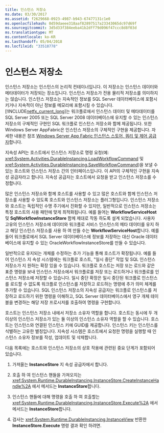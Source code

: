 ```yaml
---
title: 인스턴스 저장소
ms.date: 03/30/2017
ms.assetid: f2629668-0923-4987-b943-67477131c1e0
ms.openlocfilehash: 0d59daeee318aaf82897517a23343065dc97d69f
ms.sourcegitcommit: 3d5d33f384eeba41b2dff79d096f47ccc8d8f03d
ms.translationtype: MT
ms.contentlocale: ko-KR
ms.lasthandoff: 05/04/2018
ms.locfileid: "33518778"
---
```

# <a name="instance-stores"></a>인스턴스 저장소
인스턴스 저장소는 인스턴스의 논리적 컨테이너입니다. 이 저장소는 인스턴스 데이터와 메타데이터가 저장되는 장소입니다. 인스턴스 저장소가 전용 물리적 저장소를 의미하지는 않습니다. 인스턴스 저장소는 지속적인 정보를 SQL Server 데이터베이스에 포함시키거나 지속적이 아닌 정보를 메모리에 포함시킬 수 있습니다. [!INCLUDE[netfx_current_long](../../../includes/netfx-current-long-md.md)]는 워크플로에서 인스턴스 데이터 및 메타데이터를 SQL Server 2005 또는 SQL Server 2008 데이터베이스에 유지할 수 있는 인스턴스 저장소의 구체적인 구현인 SQL 워크플로 인스턴스 저장소와 함께 제공됩니다. 또한 Windows Server AppFabric은 인스턴스 저장소의 구체적인 구현을 제공합니다. 자세한 내용은 참조 [Windows Server App Fabric 인스턴스 스토어, 쿼리 및 제어 공급자](http://go.microsoft.com/fwlink/?LinkID=201201&clcid=0x409)합니다.  
  
 지속성 API는 호스트에서 인스턴스 저장소로 명령 요청(예: <xref:System.Activities.DurableInstancing.LoadWorkflowCommand> 및 <xref:System.Activities.DurableInstancing.SaveWorkflowCommand>)을 보낼 수 있는 호스트와 인스턴스 저장소 간의 인터페이스입니다. 이 API의 구체적인 구현을 지속성 공급자라고 합니다. 지속성 공급자는 호스트에서 요청을 받고 인스턴스 저장소를 수정합니다.  
  
 많은 인스턴스 저장소와 함께 호스트를 사용할 수 있고 많은 호스트와 함께 인스턴스 저장소를 사용할 수 있도록 호스트와 인스턴스 저장소는 플러그형입니다. 인스턴스 저장소와 호스트는 독립적인 수명 주기에서 진화할 수 있지만, 일반적으로 인스턴스 저장소는 특정 호스트의 사용 패턴에 맞게 최적화됩니다. 예를 들어는 **WorkflowServiceHost** 및 **SqlWorkflowInstanceStore** 함께 제대로 작동 하도록 설계 되었습니다. 사용자 고유의 인스턴스 저장소에 데이터와 워크플로 서비스 인스턴스의 메타 데이터를 유지 하 고 해당 인스턴스 저장소를 사용 하 여 만들 수는 **WorkflowServiceHost**합니다. 예를 들어 워크플로에서 SQL Server 데이터베이스에 정보를 저장하는 대신 Oracle 데이터베이스에 유지할 수 있는 OracleWorkflowInstanceStore를 만들 수 있습니다.  
  
 일반적으로 유지되는 개체를 수정하는 추가 기능을 통해 호스트가 확장됩니다. 예를 들어 인스턴스 지 속성 시스템에는 워크플로 호스트, "일시 중단" 작업 및 SQL 인스턴스 저장소가 지 원하는 확장 있을 수 있습니다.  워크플로 호스트는 저장 또는 로드와 같은 표준 명령을 보내 인스턴스 저장소에서 워크플로를 저장 또는 로드하거나 워크플로를 인스턴스 저장소에 저장할 수 있습니다. 일시 중단 확장은 일시 중단된 워크플로 인스턴스를 로드할 수 없도록 워크플로 인스턴스를 저장하고 로드하는 명령에 추가 의미 체계를 추가할 수 있습니다. SQL 인스턴스 저장소의 지속성 공급자는 워크플로 인스턴스를 저장하고 로드하기 위한 명령을 이해하고, SQL Server 데이터베이스에서 영구 개체 테이블을 변경하는 해당 저장 프로시저를 호출하여 명령을 구현합니다.  
  
 호스트는 인스턴스 저장소 내에서 저장소 소유자 역할을 합니다. 호스트는 동시에 두 개 이상의 인스턴스 저장소가 있는 둘 이상의 인스턴스 소유자 역할을 할 수 있습니다. 호스트는 인스턴스와 연결된 인스턴스 키에 GUID를 제공합니다. 인스턴스 키는 인스턴스를 식별하는 고유한 별칭입니다. 지속성 시스템은 호스트에서 요청한 명령을 실행할 때 인스턴스 소유자 정보를 작성, 업데이트 및 삭제합니다.  
  
 다음 목록에는 호스트와 인스턴스 저장소의 상호 작용에 관련된 중요 단계가 포함되어 있습니다.  
  
1.  가져올는 **InstanceStore** 지 속성 공급자에서 합니다.  

2.  호출 하 여 인스턴스 핸들을 가져오지는 <xref:System.Runtime.DurableInstancing.InstanceStore.CreateInstanceHandle%2A> 에서 메서드는 **InstanceStore**합니다.  
  
3.  인스턴스 핸들에 대해 명령을 호출 하 여 호출할는 <xref:System.Runtime.DurableInstancing.InstanceStore.Execute%2A> 에서 메서드는 **InstanceStore**합니다.  
  
4.  검사는 <xref:System.Runtime.DurableInstancing.InstanceView> 반환한 **InstanceStore.Execute** 명령 결과 확인 하려면.
